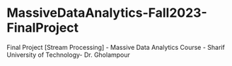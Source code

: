 # MassiveDataAnalytics-Fall2023-FinalProject
Final Project [Stream Processing] - Massive Data Analytics Course - Sharif University of Technology- Dr. Gholampour
